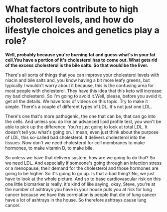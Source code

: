 # What factors contribute to high cholesterol levels, and how do lifestyle choices and genetics play a role?

**Well, probably because you're burning fat and guess what's in your fat cell.You have a portion of it's cholesterol has to come out. What gets rid of the excess cholesterol is the bile salts. So that would be the liver.**

There's all sorts of things that you can improve your cholesterol levels with niacin and bile salts and, you know having a bit more leafy greens, but typically I wouldn't worry about it because, this is the confusing area for most people with cholesterol. They have this idea that this keto will increase my bad cholesterol. So I'm going to avoid it.Well, please, before you avoid it, get all the details. We have tons of videos on this topic. Try to make it simple. There's a couple of different types of LDL. It's not just one LDL.

There's one that's more pathogenic, the one that can be, that can go into the cells. And unless you do like an advanced lipid profile test, you won't be able to pick up the difference. You're just going to look at total LDL. It doesn't tell you what's going on. I mean, even just think about the purpose of LDL, this so-called bad cholesterol. It delivers cholesterol into the tissues. Now don't we need cholesterol for cell membranes to make hormones, to make vitamin D, to make bile.

So unless we have that delivery system, how are we going to do that? So we need LDL. And especially if someone's going through an infection stress or a menopause, their demand for the cholesterol and those hormones are going to be higher. So it's going to go up. Is that a bad thing? No, we just have to look at the whole picture. And so to base cardiovascular risk on this one little biomarker is really, it's kind of like saying, okay, Steve, you're at the number of ashtrays you have in your house puts you at risk for lung cancer because we have this correlation is people that die of lung cancer have a lot of ashtrays in the house. So therefore ashtrays cause lung cancer.